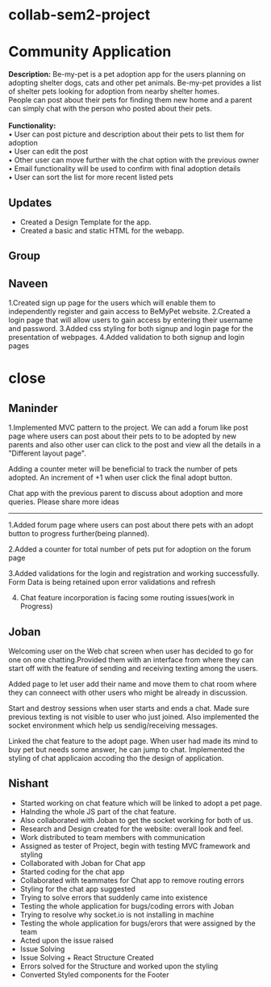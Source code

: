 # collab-sem2-project

# Community Application
**Description:** Be-my-pet is a pet adoption app for the users planning on adopting shelter dogs, cats and other pet animals. Be-my-pet provides a list of shelter pets looking for adoption from nearby shelter homes.\
People can post about their pets for finding them new home and a parent can simply chat with the person who posted about their pets.\
\
**Functionality:** \
•	User can post picture and description about their pets to list them for adoption\
•	User can edit the post\
•	Other user can move further with the chat option with the previous owner\
•	Email functionality will be used to confirm with final adoption details\
•	User can sort the list for more recent listed pets

## Updates
- Created a Design Template for the app.
- Created a basic and static HTML for the webapp. 

## Group
## Naveen
1.Created sign up page for the users which will enable them to independently register and gain access to BeMyPet website.
2.Created a login page that will allow users to gain access by entering their username and password.
3.Added css styling for both signup and login page for the presentation of webpages.
4.Added validation to both signup and login pages
# close

## Maninder
1.Implemented MVC pattern to the project. We can add a forum like post page where users can post about their pets to to be adopted by new parents and also other user can click to the post and view all the details in a "Different layout page".

Adding a counter meter will be beneficial to track the number of pets adopted. An increment of +1 when user click the final adopt button.

Chat app with the previous parent to discuss about adoption and more queries.
Please share more ideas

-----------------------------------------------------------------

1.Added forum page where users can post about there pets with an adopt button to progress further(being planned).

2.Added a counter for total number of pets put for adoption on the forum page

3.Added validations for the login and registration and working successfully.
Form Data is being retained upon error validations and refresh

4. Chat feature incorporation is facing some routing issues(work in Progress)

## Joban
Welcoming user on the Web chat screen when user has decided to go for one on one chatting.Provided them with an interface from  where they can start off with the feature of sending and receiving texting among the users.

Added page to let user add their name and move them to chat room where they can conneect with other users who might be already in discussion.

Start and destroy sessions when user starts and ends a chat. Made sure previous texting is not visible to user who just joined. Also implemented the socket environment which help us sendig/receiving messages.

Linked the chat feature to the adopt page. When user had made its mind to buy pet but needs some answer, he can jump to chat.
Implemented the styling of chat applicaion accoding tho the design of application.

  

## Nishant
- Started working on chat feature which will be linked to adopt a pet page.   
- Halnding the whole JS part of the chat feature.     
- Also collaborated with Joban to get the socket working for both of us.  
- Research and Design created for the website: overall look and feel.
- Work distributed to team members with communication
- Assigned as tester of Project, begin with testing MVC framework and styling
- Collaborated with Joban for Chat app
- Started coding for the chat app
- Collaborated with teammates for Chat app to remove routing errors
- Styling for the chat app suggested
- Trying to solve errors that suddenly came into existence 
- Testing the whole application for bugs/coding errors with Joban
- Trying to resolve why socket.io is not installing in machine
- Testing the whole application for bugs/erors that were assigned by the team
- Acted upon the issue raised
- Issue Solving
- Issue Solving + React Structure Created
- Errors solved for the Structure and worked upon the styling
- Converted Styled components for the Footer
